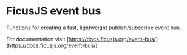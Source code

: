 # FicusJS event bus

Functions for creating a fast, lightweight publish/subscribe event bus.

For documentation visit [https://docs.ficusjs.org/event-bus/](https://docs.ficusjs.org/event-bus/)
